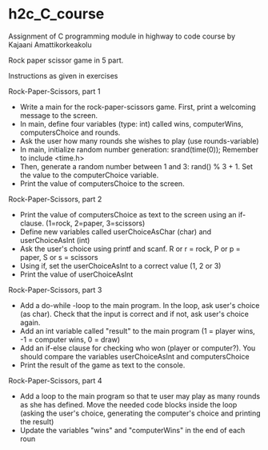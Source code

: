 # h2c_C_course

Assignment of C programming module in highway to code course by Kajaani Amattikorkeakolu

Rock paper scissor game in 5 part.

Instructions as given in exercises

Rock-Paper-Scissors, part 1

- Write a main for the rock-paper-scissors game. First, print a welcoming message to the screen.
- In main, define four variables (type: int) called wins, computerWins, computersChoice and rounds.
- Ask the user how many rounds she wishes to play (use rounds-variable)
- In main, initialize random number generation: srand(time(0)); Remember to include <time.h>
- Then, generate a random number between 1 and 3: rand() % 3 + 1. Set the value to the computerChoice variable.
- Print the value of computersChoice to the screen.

Rock-Paper-Scissors, part 2

- Print the value of computersChoice as text to the screen using an if-clause. (1=rock, 2=paper, 3=scissors)
- Define new variables called userChoiceAsChar (char) and userChoiceAsInt (int)
- Ask the user's choice using printf and scanf. R or r = rock, P or p = paper, S or s = scissors
- Using if, set the userChoiceAsInt to a correct value (1, 2 or 3)
- Print the value of userChoiceAsInt

Rock-Paper-Scissors, part 3

- Add a do-while -loop to the main program. In the loop, ask user's choice (as char). Check that the input is correct and if not, ask user's choice again.
- Add an int variable called "result" to the main program (1 = player wins, -1 = computer wins, 0 = draw)
- Add an if-else clause for checking who won (player or computer?). You should compare the variables userChoiceAsInt and computersChoice
- Print the result of the game as text to the console.

Rock-Paper-Scissors, part 4

- Add a loop to the main program so that te user may play as many rounds as she has defined. Move the needed code blocks inside the loop (asking the user's choice, generating the computer's choice and printing the result)
- Update the variables "wins" and "computerWins" in the end of each roun
